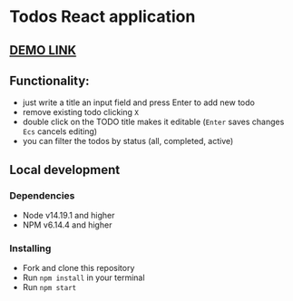# Todos React application

## [DEMO LINK](https://romekivantsiv.github.io/React_todo_app/)

## Functionality:
* just write a title an input field and press Enter to add new todo
* remove existing todo clicking `X`
* double click on the TODO title makes it editable (`Enter` saves changes `Ecs` cancels editing)
* you can filter the todos by status (all, completed, active)

## Local development

### Dependencies
* Node v14.19.1 and higher
* NPM v6.14.4 and higher

### Installing
* Fork and clone this repository
* Run `npm install` in your terminal
* Run `npm start`